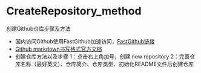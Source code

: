 # CreateRepository_method
创建Github仓库步骤及方法
- 国内访问Github使用FastGithub加速访问，[FastGithub链接](https://gitee.com/XingYuan55/FastGithub/releases/tag/2.1.4)
- [Github markdown书写格式官方文档](https://docs.github.com/zh/get-started/writing-on-github/getting-started-with-writing-and-formatting-on-github/basic-writing-and-formatting-syntax)
- 创建仓库方法以及步骤
1：点击右上角加号，创建 new repository
2：完善仓库名称（最好英文）、仓库简介、仓库类型、初始化README文件后创建仓库
